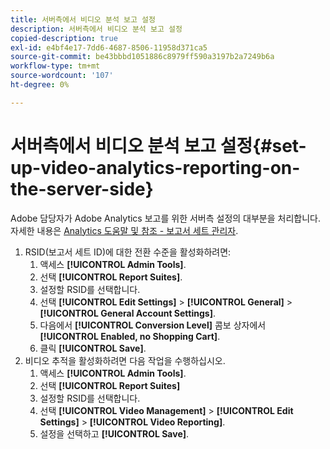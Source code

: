 ```yaml
---
title: 서버측에서 비디오 분석 보고 설정
description: 서버측에서 비디오 분석 보고 설정
copied-description: true
exl-id: e4bf4e17-7dd6-4687-8506-11958d371ca5
source-git-commit: be43bbbd1051886c8979ff590a3197b2a7249b6a
workflow-type: tm+mt
source-wordcount: '107'
ht-degree: 0%

---
```


# 서버측에서 비디오 분석 보고 설정{#set-up-video-analytics-reporting-on-the-server-side}

Adobe 담당자가 Adobe Analytics 보고를 위한 서버측 설정의 대부분을 처리합니다. 자세한 내용은 [Analytics 도움말 및 참조 - 보고서 세트 관리자](https://microsite.omniture.com/t2/help/en_US/reference/#Report_Suite_Manager).
1. RSID(보고서 세트 ID)에 대한 전환 수준을 활성화하려면:
   1. 액세스 **[!UICONTROL Admin Tools]**.
   1. 선택 **[!UICONTROL Report Suites]**.
   1. 설정할 RSID를 선택합니다.
   1. 선택 **[!UICONTROL Edit Settings]** > **[!UICONTROL General]** > **[!UICONTROL General Account Settings]**.
   1. 다음에서 **[!UICONTROL Conversion Level]** 콤보 상자에서 **[!UICONTROL Enabled, no Shopping Cart]**.
   1. 클릭 **[!UICONTROL Save]**.
1. 비디오 추적을 활성화하려면 다음 작업을 수행하십시오.
   1. 액세스 **[!UICONTROL Admin Tools]**.
   1. 선택 **[!UICONTROL Report Suites]**
   1. 설정할 RSID를 선택합니다.
   1. 선택 **[!UICONTROL Video Management]** > **[!UICONTROL Edit Settings]** > **[!UICONTROL Video Reporting]**.
   1. 설정을 선택하고 **[!UICONTROL Save]**.
